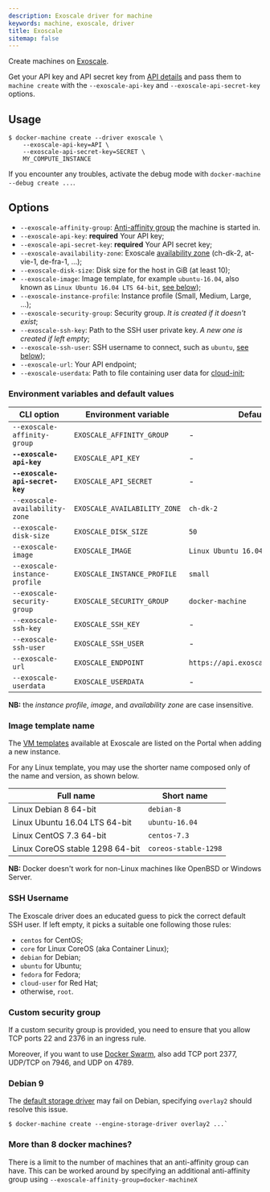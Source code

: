 ```yaml
---
description: Exoscale driver for machine
keywords: machine, exoscale, driver
title: Exoscale
sitemap: false
---
```


Create machines on [Exoscale](https://www.exoscale.com/).

Get your API key and API secret key from [API details](https://portal.exoscale.com/account/api) and pass them to `machine create` with the `--exoscale-api-key` and `--exoscale-api-secret-key` options.

## Usage

    $ docker-machine create --driver exoscale \
        --exoscale-api-key=API \
        --exoscale-api-secret-key=SECRET \
        MY_COMPUTE_INSTANCE

If you encounter any troubles, activate the debug mode with `docker-machine --debug create ...`.

## Options

-   `--exoscale-affinity-group`: [Anti-affinity group][anti-affinity] the machine is started in.
-   `--exoscale-api-key`: **required** Your API key;
-   `--exoscale-api-secret-key`: **required** Your API secret key;
-   `--exoscale-availability-zone`: Exoscale [availability zone][datacenters] (ch-dk-2, at-vie-1, de-fra-1, ...);
-   `--exoscale-disk-size`: Disk size for the host in GiB (at least 10);
-   `--exoscale-image`: Image template, for example `ubuntu-16.04`, also known as `Linux Ubuntu 16.04 LTS 64-bit`, [see below](#image-template-name));
-   `--exoscale-instance-profile`: Instance profile (Small, Medium, Large, ...);
-   `--exoscale-security-group`: Security group. _It is created if it doesn't exist_;
-   `--exoscale-ssh-key`: Path to the SSH user private key. _A new one is created if left empty_;
-   `--exoscale-ssh-user`: SSH username to connect, such as `ubuntu`, [see below](#ssh-username));
-   `--exoscale-url`: Your API endpoint;
-   `--exoscale-userdata`: Path to file containing user data for [cloud-init](https://cloud-init.io/);

### Environment variables and default values

| CLI option                      | Environment variable         | Default                           |
| ------------------------------- | ---------------------------- | --------------------------------- |
| `--exoscale-affinity-group`     | `EXOSCALE_AFFINITY_GROUP`    | -                                 |
| **`--exoscale-api-key`**        | `EXOSCALE_API_KEY`           | -                                 |
| **`--exoscale-api-secret-key`** | `EXOSCALE_API_SECRET`        | -                                 |
| `--exoscale-availability-zone`  | `EXOSCALE_AVAILABILITY_ZONE` | `ch-dk-2`                         |
| `--exoscale-disk-size`          | `EXOSCALE_DISK_SIZE`         | `50`                              |
| `--exoscale-image`              | `EXOSCALE_IMAGE`             | `Linux Ubuntu 16.04 LTS 64-bit`   |
| `--exoscale-instance-profile`   | `EXOSCALE_INSTANCE_PROFILE`  | `small`                           |
| `--exoscale-security-group`     | `EXOSCALE_SECURITY_GROUP`    | `docker-machine`                  |
| `--exoscale-ssh-key`            | `EXOSCALE_SSH_KEY`           | -                                 |
| `--exoscale-ssh-user`           | `EXOSCALE_SSH_USER`          | -                                 |
| `--exoscale-url`                | `EXOSCALE_ENDPOINT`          | `https://api.exoscale.ch/compute` |
| `--exoscale-userdata`           | `EXOSCALE_USERDATA`          | -                                 |

**NB:** the _instance profile_, _image_, and _availability zone_ are case insensitive.

### Image template name

The [VM templates][templates] available at Exoscale are listed on the Portal
when adding a new instance.

For any Linux template, you may use the shorter name composed only of the name
and version, as shown below.

| Full name                       | Short name           |
| ------------------------------- | -------------------- |
| Linux Debian 8 64-bit           | `debian-8`           |
| Linux Ubuntu 16.04 LTS 64-bit   | `ubuntu-16.04`       |
| Linux CentOS 7.3 64-bit         | `centos-7.3`         |
| Linux CoreOS stable 1298 64-bit | `coreos-stable-1298` |

**NB:** Docker doesn't work for non-Linux machines like OpenBSD or Windows Server.

### SSH Username

The Exoscale driver does an educated guess to pick the correct default SSH
user. If left empty, it picks a suitable one following those rules:

- `centos` for CentOS;
- `core` for Linux CoreOS (aka Container Linux);
- `debian` for Debian;
- `ubuntu` for Ubuntu;
- `fedora` for Fedora;
- `cloud-user` for Red Hat;
- otherwise, `root`.

### Custom security group

If a custom security group is provided, you need to ensure that you allow TCP ports 22 and 2376 in an ingress rule.

Moreover, if you want to use [Docker Swarm](/engine/swarm/swarm-tutorial/), also add TCP port 2377, UDP/TCP on 7946, and UDP on 4789.

### Debian 9

The [default storage driver][storagedriver] may fail on Debian, specifying `overlay2` should resolve this issue.

    $ docker-machine create --engine-storage-driver overlay2 ...`

### More than 8 docker machines?

There is a limit to the number of machines that an anti-affinity group can have.  This can be worked around by specifying an additional anti-affinity group using `--exoscale-affinity-group=docker-machineX`

[storagedriver]: https://docs.docker.com/storage/storagedriver/select-storage-driver/#docker-ce
[templates]: https://www.exoscale.com/templates/
[datacenters]: https://www.exoscale.com/datacenters/
[anti-affinity]: https://community.exoscale.com/documentation/compute/anti-affinity-groups/
